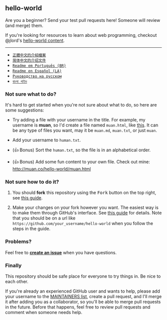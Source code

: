 ## hello-world

Are you a beginner? Send your test pull requests here! Someone will review (and merge) them.

If you're looking for resources to learn about web programming, checkout @jlord's [hello-world content](https://github.com/jlord/hello-world/blob/master/code-life.md).

---

- [`正體中文的介紹檔案`](README-zhtw.md)
- [`简体中文的介绍文件`](README-zhcn.md)
- [`Readme em Português (BR)`](README-ptBR.md)
- [`Readme en Español (LA)`](README-spLA.md)
- [`Руководство на русском`](README-ru.md)
- [`বাংলা গাইড`](README-bn.md)

### Not sure what to do?

It's hard to get started when you're not sure about what to do, so here are some suggestions:

- Try adding a file with your username in the title. For example, my username is **muan**, so I'd create a file named `muan.html`, like [this](https://github.com/muan/hello-world/commit/a25ce6ab6d71fa3e7311e90538eee3f797b29aec). It can be any type of files you want, may it be `muan.md`, `muan.txt`, or just `muan`.

- Add your username to `human.txt`.

- (:+1: Bonus) Sort the `human.txt`, so the file is in an alphabetical order.

- (:+1: Bonus) Add some fun content to your own file. Check out mine: http://muan.co/hello-world/muan.html

### Not sure how to do it?

1. You should **fork** this repository using the <kbd>Fork</kbd> button on the top right, see [this guide](https://help.github.com/articles/fork-a-repo/#fork-an-example-repository).

2. Make your changes on your fork however you want. The easiest way is to make them through GitHub's interface. See [this guide](https://guides.github.com/activities/hello-world/#branch) for details. Note that you should be on a url like `https://github.com/your_username/hello-world` when you follow the steps in the guide.

### Problems?

Feel free to [**create an issue**](https://github.com/muan/hello-world/issues/new) when you have questions.

### Finally

This repository should be safe place for everyone to try things in. Be nice to each other.

If you're already an experienced GitHub user and wants to help, please add your username to the [MAINTAINERS list](MAINTAINERS.md), create a pull request, and I'll merge it after adding you as a collaborator, so you'll be able to merge pull requests in the future. Before that happens, feel free to review pull requests and comment when someone needs help.
